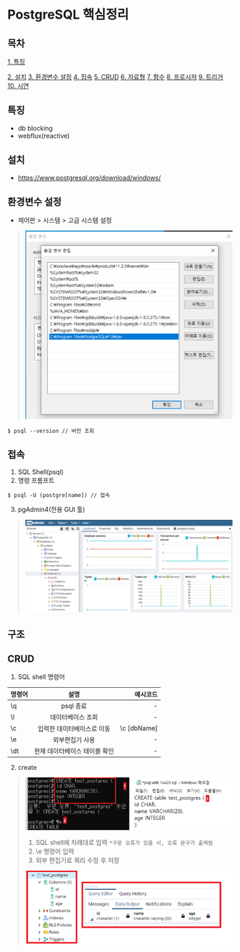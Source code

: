 # PostgreSQL 핵심정리
## 목차
[1. 특징](#특징)

[2. 설치](#설치)
[3. 환경변수 설정](#환경변수-설정)
[4. 접속](#접속)
[5. CRUD](#CRUD)
[6. 자료형](#자료형)
[7. 함수](#함수)
[8. 프로시저](#프로시저)
[9. 트리거](#트리거)
[10. 시연](#시연)
## 특징
- db blocking
- webflux(reactive)
## 설치
- https://www.postgresql.org/download/windows/
## 환경변수 설정
- 제어판 > 시스템 > 고급 시스템 설정
> ![ex_screen](images/psql.png)
```
$ psql --version // 버전 조회
```
## 접속
1. SQL Shell(psql)
2. 명령 프롬프트
```
$ psql -U (postgre[name]) // 접속
```
3. pgAdmin4(전용 GUI 툴)
> ![ex_screen](images/psql4.png)
## 구조

## CRUD
1. SQL shell 명령어

| 명령어 | 설명 | 예시코드 |
|---|:---:|---:|
\q | psql 종료 | - |
\l | 데이터베이스 조회 | - |
\c | 입력한 데이터베이스로 이동 | \c [dbName] |
\e | 외부편집기 사용 | - |
\dt | 현재 데이터베이스 테이블 확인 | - |

2. create
> ![ex_screen](images/psql2.png)
> 1) SQL shell에 차례대로 입력 `*구문 오류가 있을 시, 오류 문구가 출력됨`
> 2) \e 명령어 입력
> 3) 외부 편집기로 쿼리 수정 후 저장
> 
> ![ex_screen](images/psql3.png)

